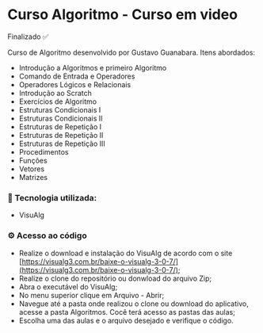 # Curso Algoritmo - Curso em video

Finalizado ✅

Curso de Algoritmo desenvolvido por Gustavo Guanabara. Itens abordados:

- Introdução a Algoritmos e primeiro Algoritmo
- Comando de Entrada e Operadores
- Operadores Lógicos e Relacionais
- Introdução ao Scratch
- Exercícios de Algoritmo
- Estruturas Condicionais I
- Estruturas Condicionais II
- Estruturas de Repetição I
- Estruturas de Repetição II
- Estruturas de Repetição III
- Procedimentos
- Funções
- Vetores 
- Matrizes

### 🔧 Tecnologia utilizada: 

- VisuAlg


### ⚙️ Acesso ao código

- Realize o download e instalação do VisuAlg de acordo com o site [https://visualg3.com.br/baixe-o-visualg-3-0-7/](https://visualg3.com.br/baixe-o-visualg-3-0-7/);
- Realize o clone do repositório ou donwload do arquivo Zip;
- Abra o executável do VisuAlg;
- No menu superior clique em Arquivo - Abrir;
- Navegue até a pasta onde realizou o clone ou download  do aplicativo, acesse a pasta Algoritmos. Cocê terá acesso as pastas das aulas;
- Escolha uma das aulas e o arquivo desejado e verifique o código.  


